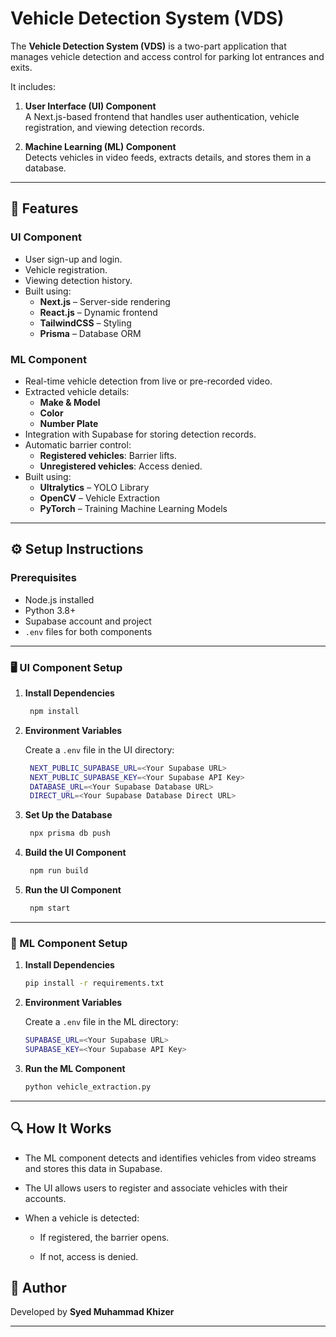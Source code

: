 # Vehicle Detection System (VDS)

The **Vehicle Detection System (VDS)** is a two-part application that manages vehicle detection and access control for parking lot entrances and exits.

It includes:

1. **User Interface (UI) Component**  
   A Next.js-based frontend that handles user authentication, vehicle registration, and viewing detection records.

2. **Machine Learning (ML) Component**  
   Detects vehicles in video feeds, extracts details, and stores them in a database.

---

## 🚀 Features

### UI Component

- User sign-up and login.
- Vehicle registration.
- Viewing detection history.
- Built using:
    - **Next.js** – Server-side rendering
    - **React.js** – Dynamic frontend
    - **TailwindCSS** – Styling
    - **Prisma** – Database ORM

### ML Component

- Real-time vehicle detection from live or pre-recorded video.
- Extracted vehicle details:
    - **Make & Model**
    - **Color**
    - **Number Plate**
- Integration with Supabase for storing detection records.
- Automatic barrier control:
    - **Registered vehicles**: Barrier lifts.
    - **Unregistered vehicles**: Access denied.
- Built using:
    - **Ultralytics** – YOLO Library
    - **OpenCV** – Vehicle Extraction
    - **PyTorch** – Training Machine Learning Models

---

## ⚙️ Setup Instructions

### Prerequisites

- Node.js installed
- Python 3.8+
- Supabase account and project
- `.env` files for both components

---

### 🖥️ UI Component Setup

1. **Install Dependencies**
   ```bash
    npm install
    ```

2. **Environment Variables**

   Create a `.env` file in the UI directory:
   ```bash
    NEXT_PUBLIC_SUPABASE_URL=<Your Supabase URL>
    NEXT_PUBLIC_SUPABASE_KEY=<Your Supabase API Key>
    DATABASE_URL=<Your Supabase Database URL>
    DIRECT_URL=<Your Supabase Database Direct URL>
    ```

3. **Set Up the Database**
   ```bash
    npx prisma db push
    ```

4. **Build the UI Component**
   ```bash
    npm run build
    ```

5. **Run the UI Component**
   ```bash
    npm start
    ```

---

### 🔧 ML Component Setup

1. **Install Dependencies**
   ```bash
   pip install -r requirements.txt
   ```

2. **Environment Variables**

   Create a `.env` file in the ML directory:
    ```bash
    SUPABASE_URL=<Your Supabase URL>
    SUPABASE_KEY=<Your Supabase API Key>
    ```

3. **Run the ML Component**
    ```bash
    python vehicle_extraction.py
    ```

---

## 🔍 How It Works

- The ML component detects and identifies vehicles from video streams and stores this data in Supabase.

- The UI allows users to register and associate vehicles with their accounts.

- When a vehicle is detected:

    - If registered, the barrier opens.

    - If not, access is denied.

## 👤 Author

Developed by **Syed Muhammad Khizer**

---
